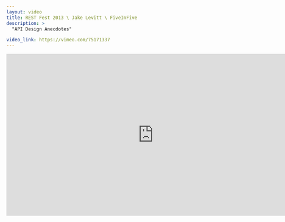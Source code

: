 ```yaml
---
layout: video
title: REST Fest 2013 \ Jake Levitt \ FiveInFive
description: >
  "API Design Anecdotes"

video_link: https://vimeo.com/75171337
---
```

<iframe src="https://player.vimeo.com/video/75171337?title=0&byline=0&portrait=0&badge=0&autopause=0&player_id=0" width="772" height="426" frameborder="0" title="REST Fest 2013 \ Jake Levitt \ FiveInFive" webkitallowfullscreen mozallowfullscreen allowfullscreen></iframe>